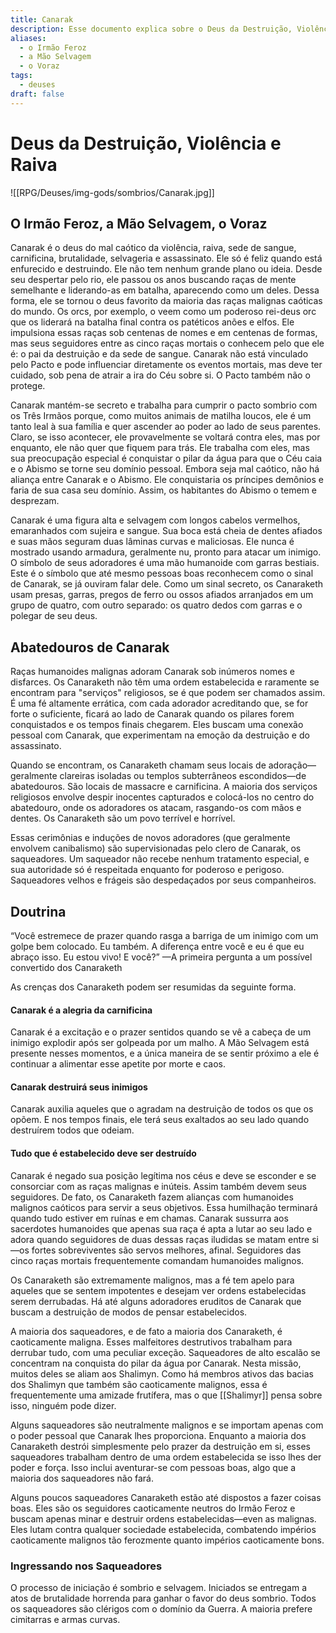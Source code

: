 ```yaml
---
title: Canarak
description: Esse documento explica sobre o Deus da Destruição, Violência e Raiva Canarak
aliases:
  - o Irmão Feroz
  - a Mão Selvagem
  - o Voraz
tags:
  - deuses
draft: false
---
```

# Deus da Destruição, Violência e Raiva
![[RPG/Deuses/img-gods/sombrios/Canarak.jpg]]

## O Irmão Feroz, a Mão Selvagem, o Voraz
 

Canarak é o deus do mal caótico da violência, raiva, sede de sangue, carnificina, brutalidade, selvageria e assassinato. Ele só é feliz quando está enfurecido e destruindo. Ele não tem nenhum grande plano ou ideia. Desde seu despertar pelo rio, ele passou os anos buscando raças de mente semelhante e liderando-as em batalha, aparecendo como um deles. Dessa forma, ele se tornou o deus favorito da maioria das raças malignas caóticas do mundo. Os orcs, por exemplo, o veem como um poderoso rei-deus orc que os liderará na batalha final contra os patéticos anões e elfos. Ele impulsiona essas raças sob centenas de nomes e em centenas de formas, mas seus seguidores entre as cinco raças mortais o conhecem pelo que ele é: o pai da destruição e da sede de sangue. Canarak não está vinculado pelo Pacto e pode influenciar diretamente os eventos mortais, mas deve ter cuidado, sob pena de atrair a ira do Céu sobre si. O Pacto também não o protege.

Canarak mantém-se secreto e trabalha para cumprir o pacto sombrio com os Três Irmãos porque, como muitos animais de matilha loucos, ele é um tanto leal à sua família e quer ascender ao poder ao lado de seus parentes. Claro, se isso acontecer, ele provavelmente se voltará contra eles, mas por enquanto, ele não quer que fiquem para trás. Ele trabalha com eles, mas sua preocupação especial é conquistar o pilar da água para que o Céu caia e o Abismo se torne seu domínio pessoal. Embora seja mal caótico, não há aliança entre Canarak e o Abismo. Ele conquistaria os príncipes demônios e faria de sua casa seu domínio. Assim, os habitantes do Abismo o temem e desprezam.

Canarak é uma figura alta e selvagem com longos cabelos vermelhos, emaranhados com sujeira e sangue. Sua boca está cheia de dentes afiados e suas mãos seguram duas lâminas curvas e maliciosas. Ele nunca é mostrado usando armadura, geralmente nu, pronto para atacar um inimigo. O símbolo de seus adoradores é uma mão humanoide com garras bestiais. Este é o símbolo que até mesmo pessoas boas reconhecem como o sinal de Canarak, se já ouviram falar dele. Como um sinal secreto, os Canaraketh usam presas, garras, pregos de ferro ou ossos afiados arranjados em um grupo de quatro, com outro separado: os quatro dedos com garras e o polegar de seu deus.

## Abatedouros de Canarak

Raças humanoides malignas adoram Canarak sob inúmeros nomes e disfarces. Os Canaraketh não têm uma ordem estabelecida e raramente se encontram para "serviços" religiosos, se é que podem ser chamados assim. É uma fé altamente errática, com cada adorador acreditando que, se for forte o suficiente, ficará ao lado de Canarak quando os pilares forem conquistados e os tempos finais chegarem. Eles buscam uma conexão pessoal com Canarak, que experimentam na emoção da destruição e do assassinato.

Quando se encontram, os Canaraketh chamam seus locais de adoração—geralmente clareiras isoladas ou templos subterrâneos escondidos—de abatedouros. São locais de massacre e carnificina. A maioria dos serviços religiosos envolve despir inocentes capturados e colocá-los no centro do abatedouro, onde os adoradores os atacam, rasgando-os com mãos e dentes. Os Canaraketh são um povo terrível e horrível.

Essas cerimônias e induções de novos adoradores (que geralmente envolvem canibalismo) são supervisionadas pelo clero de Canarak, os saqueadores. Um saqueador não recebe nenhum tratamento especial, e sua autoridade só é respeitada enquanto for poderoso e perigoso. Saqueadores velhos e frágeis são despedaçados por seus companheiros.


## Doutrina
“Você estremece de prazer quando rasga a barriga de um inimigo com um golpe bem colocado. Eu também. A diferença entre você e eu é que eu abraço isso. Eu estou vivo! E você?”
—A primeira pergunta a um possível
convertido dos Canaraketh

As crenças dos Canaraketh podem ser resumidas da seguinte forma.

#### Canarak é a alegria da carnificina
Canarak é a excitação e o prazer sentidos quando se vê a cabeça de um inimigo explodir após ser golpeada por um malho. A Mão Selvagem está presente nesses momentos, e a única maneira de se sentir próximo a ele é continuar a alimentar esse apetite por morte e caos.

#### Canarak destruirá seus inimigos
Canarak auxilia aqueles que o agradam na destruição de todos os que os opõem. E nos tempos finais, ele terá seus exaltados ao seu lado quando destruírem todos que odeiam.

#### Tudo que é estabelecido deve ser destruído
Canarak é negado sua posição legítima nos céus e deve se esconder e se consorciar com as raças malignas e inúteis. Assim também devem seus seguidores. De fato, os Canaraketh fazem alianças com humanoides malignos caóticos para servir a seus objetivos. Essa humilhação terminará quando tudo estiver em ruínas e em chamas. Canarak sussurra aos sacerdotes humanoides que apenas sua raça é apta a lutar ao seu lado e adora quando seguidores de duas dessas raças iludidas se matam entre si—os fortes sobreviventes são servos melhores, afinal. Seguidores das cinco raças mortais frequentemente comandam humanoides malignos.

Os Canaraketh são extremamente malignos, mas a fé tem apelo para aqueles que se sentem impotentes e desejam ver ordens estabelecidas serem derrubadas. Há até alguns adoradores eruditos de Canarak que buscam a destruição de modos de pensar estabelecidos.

A maioria dos saqueadores, e de fato a maioria dos Canaraketh, é caoticamente maligna. Esses malfeitores destrutivos trabalham para derrubar tudo, com uma peculiar exceção. Saqueadores de alto escalão se concentram na conquista do pilar da água por Canarak. Nesta missão, muitos deles se aliam aos Shalimyn. Como há membros ativos das bacias dos Shalimyn que também são caoticamente malignos, essa é frequentemente uma amizade frutífera, mas o que [[Shalimyr]] pensa sobre isso, ninguém pode dizer.

Alguns saqueadores são neutralmente malignos e se importam apenas com o poder pessoal que Canarak lhes proporciona. Enquanto a maioria dos Canaraketh destrói simplesmente pelo prazer da destruição em si, esses saqueadores trabalham dentro de uma ordem estabelecida se isso lhes der poder e força. Isso inclui aventurar-se com pessoas boas, algo que a maioria dos saqueadores não fará.

Alguns poucos saqueadores Canaraketh estão até dispostos a fazer coisas boas. Eles são os seguidores caoticamente neutros do Irmão Feroz e buscam apenas minar e destruir ordens estabelecidas—even as malignas. Eles lutam contra qualquer sociedade estabelecida, combatendo impérios caoticamente malignos tão ferozmente quanto impérios caoticamente bons.

### Ingressando nos Saqueadores
O processo de iniciação é sombrio e selvagem. Iniciados se entregam a atos de brutalidade horrenda para ganhar o favor do deus sombrio. Todos os saqueadores são clérigos com o domínio da Guerra. A maioria prefere cimitarras e armas curvas.
